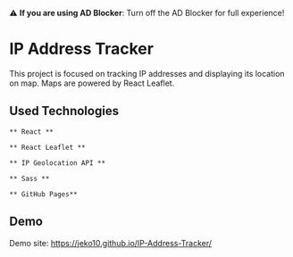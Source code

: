 :warning: **If you are using AD Blocker**: Turn off the AD Blocker for full experience!

# IP Address Tracker

This project is focused on tracking IP addresses and displaying its location on map. Maps are powered by React Leaflet.

## Used Technologies

`** React **`

`** React Leaflet **`

`** IP Geolocation API **`

`** Sass **`

`** GitHub Pages**`

## Demo

Demo site: https://jeko10.github.io/IP-Address-Tracker/
